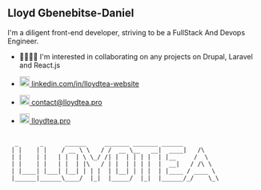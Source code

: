 ## Lloyd Gbenebitse-Daniel

I'm a diligent front-end developer, striving to be a FullStack And Devops Engineer.

- 🫱🏾‍🫲🏼 I'm interested in collaborating on any projects on Drupal, Laravel and React.js

- <a href="linkedin.com/in/lloydtea-website" target="blank"><img src="https://lloydtea.pro/wp-content/uploads/2022/09/linkedin.png" width="20px"> linkedin.com/in/lloydtea-website</a>

- <a href="mailto:contact@lloydtea.pro" target="blank"><img src="https://lloydtea.pro/wp-content/uploads/2022/09/email_address.png" width="20px"> contact@lloydtea.pro</a>

- <a href="https://lloydtea.pro" target="blank"><img src="https://lloydtea.pro/wp-content/uploads/2022/09/website.png" width="20px"> lloydtea.pro</a>

##
      _      _      ______     _______ _______ ______          
     | |    | |    / __ \ \   / /  __ \__   __|  ____|   /\    
     | |    | |   | |  | \ \_/ /| |  | | | |  | |__     /  \   
     | |    | |   | |  | |\   / | |  | | | |  |  __|   / /\ \  
     | |____| |___| |__| | | |  | |__| | | |  | |____ / ____ \ 
     |______|______\____/  |_|  |_____/  |_|  |______/_/    \_\
